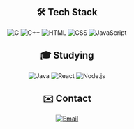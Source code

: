 <h2 align="center">🛠️ Tech Stack</h2>
<p align="center">
  <img src="https://img.shields.io/badge/C-555555?logo=c&logoColor=white" alt="C" />  
  <img src="https://img.shields.io/badge/C%2B%2B-00599C?logo=c%2B%2B&logoColor=white" alt="C++" />  
  <img src="https://img.shields.io/badge/HTML-E34F26?logo=html5&logoColor=white" alt="HTML" />  
  <img src="https://img.shields.io/badge/CSS-1572B6?logo=css3&logoColor=white" alt="CSS" />  
  <img src="https://img.shields.io/badge/JavaScript-F7DF1E?logo=javascript&logoColor=black" alt="JavaScript" />
</p>

<h2 align="center">🎓 Studying</h2>
<p align="center">
  <img src="https://img.shields.io/badge/Java-ED8B00?logo=java&logoColor=white" alt="Java" />  
  <img src="https://img.shields.io/badge/React-61DAFB?logo=react&logoColor=black" alt="React" />  
  <img src="https://img.shields.io/badge/Node.js-339933?logo=node.js&logoColor=white" alt="Node.js" />
</p>

<h2 align="center">✉️ Contact</h2>
<p align="center">
  <a href="mailto:gw904202@gmail.com">
    <img src="https://img.shields.io/badge/-your.email%40example.com-c14438?style=for-the-badge&logo=gmail&logoColor=white" alt="Email">
  </a>
</p>
